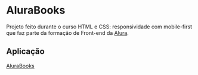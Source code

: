 # AluraBooks
Projeto feito durante o curso HTML e CSS: responsividade com mobile-first que faz parte da formação de Front-end da [Alura](https://alura.com.br).

## Aplicação
[AluraBooks](https://kaique-feitosa.github.io/alurabooks)
